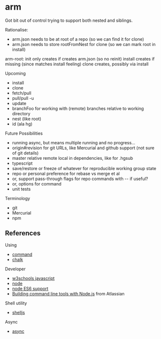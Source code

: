 # arm

Got bit out of control trying to support both nested and siblings.

Rationalise:
- arm.json needs to be at root of a repo (so we can find it for clone)
- arm.json needs to store rootFromNest for clone (so we can mark root in install)

arm-root:
init only creates if creates arm.json (so no reinit)
install creates if missing (since matches install feeling)
clone creates, possibly via install

Upcoming
* install
* clone
* fetch/pull
* pull/pull -u
* update
* branchFoo for working with (remote) branches relative to working directory
* nest (like root)
* id (ala hg)

Future Possibilities
* running async, but means multiple running and no progress...
* origin#revision for git URLs, like Mercurial and github support (not sure of git details)
* master relative remote local in dependencies, like for .hgsub
* typescript
* save/restore or freeze of whatever for reproducible working group state
* repo or personal preference for rebase vs merge et al
* or, support pass-through flags for repo commands with -- if useful?
* or, options for command
* unit tests

Terminology
* git
* Mercurial
* npm

## References

Using
* [command](https://www.npmjs.com/package/commander)
* [chalk](https://github.com/sindresorhus/chalk)

Developer
* [w3schools javascript](http://www.w3schools.com/js/default.asp)
* [node](https://nodejs.org/docs/latest/api/index.html)
* [node ES6 support](http://node.green)
* [Building command line tools with Node.js](https://developer.atlassian.com/blog/2015/11/scripting-with-node/) from Atlassian

Shell utility
* [shelljs](http://documentup.com/arturadib/shelljs#command-reference)

Async
* [async](http://caolan.github.io/async/)
